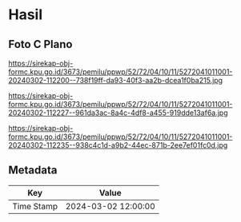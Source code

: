 # Hasil

## Foto C Plano

https://sirekap-obj-formc.kpu.go.id/3673/pemilu/ppwp/52/72/04/10/11/5272041011001-20240302-112200--738f19ff-da93-40f3-aa2b-dcea1f0ba215.jpg

https://sirekap-obj-formc.kpu.go.id/3673/pemilu/ppwp/52/72/04/10/11/5272041011001-20240302-112227--961da3ac-8a4c-4df8-a455-919dde13af6a.jpg

https://sirekap-obj-formc.kpu.go.id/3673/pemilu/ppwp/52/72/04/10/11/5272041011001-20240302-112235--938c4c1d-a9b2-44ec-871b-2ee7ef01fc0d.jpg


## Metadata

| Key        | Value               |
| ---------- | ------------------- |
| Time Stamp | 2024-03-02 12:00:00 |



